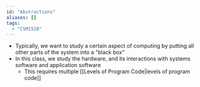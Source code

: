 ```yaml
---
id: "Abstractions"
aliases: []
tags:
  - "CSM151B"
---
```


- Typically, we want to study a certain aspect of computing by putting all other
  parts of the system into a "black box"
- In this class, we study the hardware, and its interactions with systems
  software and application software
  - This requires multiple [[Levels of Program Code|levels of program code]]
